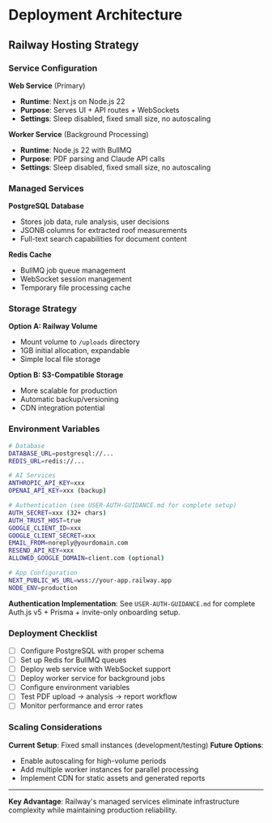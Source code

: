 # Deployment Architecture

## Railway Hosting Strategy

### Service Configuration

**Web Service** (Primary)
- **Runtime**: Next.js on Node.js 22
- **Purpose**: Serves UI + API routes + WebSockets
- **Settings**: Sleep disabled, fixed small size, no autoscaling

**Worker Service** (Background Processing)
- **Runtime**: Node.js 22 with BullMQ
- **Purpose**: PDF parsing and Claude API calls
- **Settings**: Sleep disabled, fixed small size, no autoscaling

### Managed Services

**PostgreSQL Database**
- Stores job data, rule analysis, user decisions
- JSONB columns for extracted roof measurements
- Full-text search capabilities for document content

**Redis Cache**
- BullMQ job queue management
- WebSocket session management
- Temporary file processing cache

### Storage Strategy

**Option A: Railway Volume**
- Mount volume to `/uploads` directory
- 1GB initial allocation, expandable
- Simple local file storage

**Option B: S3-Compatible Storage**
- More scalable for production
- Automatic backup/versioning
- CDN integration potential

### Environment Variables

```bash
# Database
DATABASE_URL=postgresql://...
REDIS_URL=redis://...

# AI Services
ANTHROPIC_API_KEY=xxx
OPENAI_API_KEY=xxx (backup)

# Authentication (see USER-AUTH-GUIDANCE.md for complete setup)
AUTH_SECRET=xxx (32+ chars)
AUTH_TRUST_HOST=true
GOOGLE_CLIENT_ID=xxx
GOOGLE_CLIENT_SECRET=xxx
EMAIL_FROM=noreply@yourdomain.com
RESEND_API_KEY=xxx
ALLOWED_GOOGLE_DOMAIN=client.com (optional)

# App Configuration
NEXT_PUBLIC_WS_URL=wss://your-app.railway.app
NODE_ENV=production
```

**Authentication Implementation**: See `USER-AUTH-GUIDANCE.md` for complete Auth.js v5 + Prisma + invite-only onboarding setup.

### Deployment Checklist

- [ ] Configure PostgreSQL with proper schema
- [ ] Set up Redis for BullMQ queues
- [ ] Deploy web service with WebSocket support
- [ ] Deploy worker service for background jobs
- [ ] Configure environment variables
- [ ] Test PDF upload → analysis → report workflow
- [ ] Monitor performance and error rates

### Scaling Considerations

**Current Setup**: Fixed small instances (development/testing)
**Future Options**: 
- Enable autoscaling for high-volume periods
- Add multiple worker instances for parallel processing
- Implement CDN for static assets and generated reports

---

**Key Advantage**: Railway's managed services eliminate infrastructure complexity while maintaining production reliability.